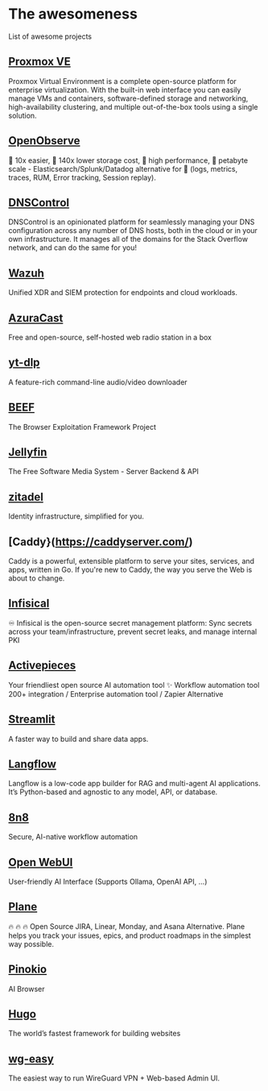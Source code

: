 # The awesomeness
List of awesome projects

## [Proxmox VE](https://www.proxmox.com/en/proxmox-virtual-environment/overview)
Proxmox Virtual Environment is a complete open-source platform for enterprise virtualization. With the built-in web interface you can easily manage VMs and containers, software-defined storage and networking, high-availability clustering, and multiple out-of-the-box tools using a single solution.

## [OpenObserve](https://github.com/openobserve/openobserve)
🚀 10x easier, 🚀 140x lower storage cost, 🚀 high performance, 🚀 petabyte scale - Elasticsearch/Splunk/Datadog alternative for 🚀 (logs, metrics, traces, RUM, Error tracking, Session replay). 

## [DNSControl](https://dnscontrol.org/)
DNSControl is an opinionated platform for seamlessly managing your DNS configuration across any number of DNS hosts, both in the cloud or in your own infrastructure. It manages all of the domains for the Stack Overflow network, and can do the same for you!

## [Wazuh](https://wazuh.com/)
Unified XDR and SIEM protection for endpoints
and cloud workloads.

## [AzuraCast](https://www.azuracast.com/)
Free and open-source, self-hosted web radio station in a box

## [yt-dlp](https://github.com/yt-dlp/yt-dlp)
A feature-rich command-line audio/video downloader 

## [BEEF](https://github.com/beefproject/beef)
The Browser Exploitation Framework Project 

## [Jellyfin](https://github.com/jellyfin/jellyfin)
The Free Software Media System - Server Backend & API 

## [zitadel](https://github.com/zitadel/zitadel)
Identity infrastructure, simplified for you. 

## [Caddy}(https://caddyserver.com/)
Caddy is a powerful, extensible platform to serve your sites, services, and apps, written in Go. If you're new to Caddy, the way you serve the Web is about to change.

## [Infisical](https://github.com/Infisical/infisical)
♾ Infisical is the open-source secret management platform: Sync secrets across your team/infrastructure, prevent secret leaks, and manage internal PKI 

## [Activepieces](https://github.com/activepieces/activepieces)
Your friendliest open source AI automation tool ✨ Workflow automation tool 200+ integration / Enterprise automation tool / Zapier Alternative 

## [Streamlit](https://github.com/streamlit/streamlit)
A faster way to build and share data apps. 

## [Langflow](https://github.com/langflow-ai/langflow)
Langflow is a low-code app builder for RAG and multi-agent AI applications. It’s Python-based and agnostic to any model, API, or database. 

## [8n8](https://github.com/n8n-io/n8n)
Secure, AI-native workflow automation

## [Open WebUI](https://github.com/open-webui/open-webui)
User-friendly AI Interface (Supports Ollama, OpenAI API, ...) 

## [Plane](https://github.com/makeplane/plane)
 🔥 🔥 🔥 Open Source JIRA, Linear, Monday, and Asana Alternative. Plane helps you track your issues, epics, and product roadmaps in the simplest way possible. 

## [Pinokio](https://github.com/pinokiocomputer/pinokio)
AI Browser 

## [Hugo](https://gohugo.io/)
The world’s fastest framework for building websites 

## [wg-easy](https://github.com/wg-easy/wg-easy)
The easiest way to run WireGuard VPN + Web-based Admin UI. 
